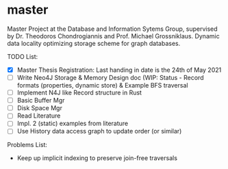 # master
Master Project at the Database and Information Sytems Group, supervised by Dr. Theodoros Chondrogiannis and Prof. Michael Grossniklaus. Dynamic data locality optimizing storage scheme for graph databases.  

TODO List:
- [x] Master Thesis Registration: Last handing in date is the 24th of May 2021  
- [ ] Write Neo4J Storage & Memory Design doc (WIP: Status - Record formats (properties, dynamic store) & Example BFS traversal  
- [ ] Implement N4J like Record structure in Rust
- [ ] Basic Buffer Mgr  
- [ ] Disk Space Mgr  
- [ ] Read Literature  
- [ ] Impl. 2 (static) examples from literature  
- [ ] Use History data access graph to update order (or similar)  

Problems List:  
- Keep up implicit indexing to preserve join-free traversals  
